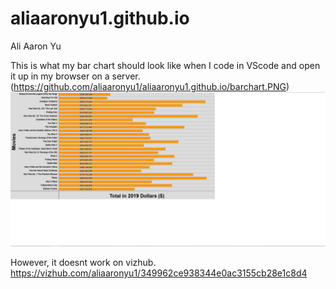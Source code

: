 # aliaaronyu1.github.io

Ali Aaron Yu


This is what my bar chart should look like when I code in VScode and open it up in my browser on a server.  
(https://github.com/aliaaronyu1/aliaaronyu1.github.io/barchart.PNG)  
![alt text](https://github.com/aliaaronyu1/aliaaronyu1.github.io/blob/main/barchart.PNG)

However, it doesnt work on vizhub.  
https://vizhub.com/aliaaronyu1/349962ce938344e0ac3155cb28e1c8d4

